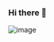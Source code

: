 ### Hi there 👋

<!--
**Rahulpams/Rahulpams** is a ✨ _special_ ✨ repository because its `README.md` (this file) appears on your GitHub profile.

Here are some ideas to get you started:

- 🔭 I’m currently working on ...
- 🌱 I’m currently learning ...
- 👯 I’m looking to collaborate on ...
- 🤔 I’m looking for help with ...
- 💬 Ask me about ...
- 📫 How to reach me: ...
- 😄 Pronouns: ...
- ⚡ Fun fact: ...
-->


![image](https://user-images.githubusercontent.com/91423486/163479766-aa87b845-b454-4be9-ba1d-1815edb99885.png)
